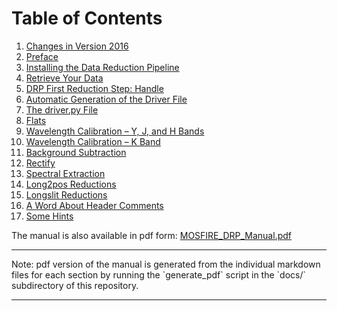 # Table of Contents

1. [Changes in Version 2016](changes)
2. [Preface](preface)
3. [Installing the Data Reduction Pipeline](installing)
4. [Retrieve Your Data](retrieve)
5. [DRP First Reduction Step: Handle](handle)
6. [Automatic Generation of the Driver File](autodriver)
7. [The driver.py File](driver)
8. [Flats](flats)
9. [Wavelength Calibration – Y, J, and H Bands](wavelengthYJH)
10. [Wavelength Calibration – K Band](wavelengthK)
11. [Background Subtraction](background)
12. [Rectify](rectify)
13. [Spectral Extraction](extract)
14. [Long2pos Reductions](long2pos)
15. [Longslit Reductions](longslit)
16. [A Word About Header Comments](headercomments)
17. [Some Hints](hints)

The manual is also available in pdf form: [MOSFIRE_DRP_Manual.pdf](MOSFIRE_DRP_Manual.pdf)

<hr>
Note: pdf version of the manual is generated from the individual markdown files for each section by running the `generate_pdf` script in the `docs/` subdirectory of this repository.
<hr>
